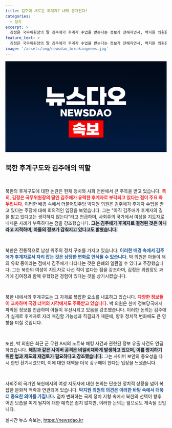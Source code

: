```yaml
---
title: 김주애 새로운 후계자? 내막 공개된다!
categories:
  - 정치
excerpt: >
  김정은 국무위원장의 딸 김주애가 후계자 수업을 받는다는 정보가 전해지면서, 박지원 의원은 그녀의 후계자 가능성을 부정하며 아들의 존재를 강조했다. 북한의 비밀스러운 정치 배경 속, 후계 문제에 대한 치열한 논의가 반영되고 있다.
feature_text: >
  김정은 국무위원장의 딸 김주애가 후계자 수업을 받는다는 정보가 전해지면서, 박지원 의원은 그녀의 후계자 가능성을 부정하며 아들의 존재를 강조했다. 북한의 비밀스러운 정치 배경 속, 후계 문제에 대한 치열한 논의가 반영되고 있다.
image: '/assets/img/newsdao_breakingnews.jpg'
---
```


<p><img src="/assets/img/newsdao_breakingnews.jpg" alt="pcversion 속보" /></p>

<h2 data-ke-size="size26">북한 후계구도와 김주애의 역할</h2>

<p data-ke-size="size16">&nbsp;</p>

<p>북한의 후계구도에 대한 논란은 현재 정치와 사회 전반에서 큰 주목을 받고 있습니다. <b><span style="color: #ee2323;">특히, 김정은 국무위원장의 딸인 김주애가 유력한 후계자로 부각되고 있다는 점이 주요 화두입니다.</span></b> 이러한 배경 속에서 더불어민주당 박지원 의원은 김주애가 후계자 수업을 받고 있다는 주장에 대해 회의적인 입장을 보였습니다. 그는 "아직 김주애가 후계자의 길을 밟고 있다고는 생각하지 않는다"라고 언급하며, 사회주의 국가에서 여성을 지도자로 내세운 사례가 부족하다는 점을 강조했습니다. <b><span style="background-color: #21538527;">그는 김주애가 후계자로 결정된 것은 아니라고 지적하며, 아들의 정보가 감춰지고 있다고도 밝혔습니다.</span></b></p>

<p data-ke-size="size16">&nbsp;</p>

<p>북한은 전통적으로 남성 위주의 정치 구조를 가지고 있습니다. <b><span style="color: #1a5490;">이러한 배경 속에서 김주애가 후계자로서 자리 잡는 것은 상당한 변화로 인식될 수 있습니다.</span></b> 박 의원은 아들이 해외 유학 중이라는 점에서 김주애가 나타나는 것은 은폐의 일환일 수 있다고 주장했습니다. 그는 북한의 여성이 지도자로 나선 적이 없다는 점을 강조하며, 김정은 위원장도 과거에 김여정과 함께 유학했던 경험이 있다는 것을 상기시켰습니다.</p>

<p data-ke-size="size16">&nbsp;</p>

<p>북한 내에서의 후계구도는 그 자체로 복잡한 요소를 내포하고 있습니다. <b><span style="color: #ee2323;">다양한 정보들이 교차하며 국경 너머의 시각에서도 주목받고 있습니다.</span></b> 박 의원은 한미 정보당국에서 파악된 정보를 언급하며 아들이 우선시되고 있음을 강조했습니다. 이러한 논의는 김주애가 실제로 후계자로 자리 매김할 가능성과 직결되기 때문에, 향후 정치적 변화에도 큰 영향을 미칠 것입니다.</p>

<p data-ke-size="size16">&nbsp;</p>

<p>또한, 박 의원은 최근 군 무원 A씨의 노트북 해킹 사건과 관련된 정보 유출 사건도 언급하였습니다. <b><span style="background-color: #21538527;">해킹과 같은 사이버 공격은 비일비재하게 발생하고 있으며, 이를 방지하기 위한 법과 제도의 재검토가 필요하다고 강조했습니다.</span></b> 그는 사이버 보안의 중요성을 다시 한번 환기시켰으며, 이에 대한 대책을 더욱 강구해야 한다는 입장을 느꼈습니다. </p>

<p data-ke-size="size16">&nbsp;</p>

<p>사회주의 국가인 북한에서의 여성 지도자에 대한 논의는 단순한 정치적 상황을 넘어 복잡한 문화적 맥락과 연관되어 있습니다. <b><span style="color: #1a5490;">박지원 의원의 의견은 이러한 바탕 속에서 더욱더 중요한 의미를 가집니다.</span></b> 점차 변화하는 국제 정치 지형 속에서 북한의 선택이 향후 어떤 모습을 띠게 될지에 대한 예측은 쉽지 않지만, 이러한 논의는 앞으로도 계속될 것입니다.</p>
실시간 뉴스 속보는, <a href="https://newsdao.kr" rel="dofollow">https://newsdao.kr</a>


